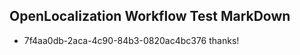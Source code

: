 ## OpenLocalization Workflow Test MarkDown
* 7f4aa0db-2aca-4c90-84b3-0820ac4bc376 thanks!

<!--HONumber=Jul16_HO4-->


